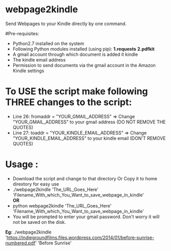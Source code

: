 # webpage2kindle
Send Webpages to your Kindle directly by one command.

#Pre-requisites:
<ul>
<li>Python2.7 installed on the system</li>
<li>Following Python modules installed (using pip): 
  <b>1.requests</b> 
  <b>2.pdfkit</b>
</li>
<li>A gmail account through which document is added it kindle</li>
<li>The kindle email address</li>
<li>Permission to send documents via the gmail account in the Amazon Kindle settings</li>
</ul>

<h1>To USE the script make following <b>THREE</b> changes to the script:</h1>
<ul>
<li>Line 26: fromaddr = "YOUR_GMAIL_ADDRESS" => Change "YOUR_GMAIL_ADDRESS" to your gmail address (DO NOT REMOVE THE QUOTES)</li>

<li>Line 27: toaddr = "YOUR_KINDLE_EMAIL_ADDRESS" => Change "YOUR_KINDLE_EMAIL_ADDRESS" to your kindle email (DON'T REMOVE QUOTES)</li>

</ul>

# Usage :
<ul>
<li>Download the script and change to that directory Or Copy it to home dirextory for easy use</li>
<li>./webpage2kindle 'The_URL_Goes_Here' 'Filename_With_which_You_Want_to_save_webpage_in_kindle'</li>
<b>OR</b>
<li> python webpage2kindle 'The_URL_Goes_Here' 'Filename_With_which_You_Want_to_save_webpage_in_kindle'</li>
<li> You will be prompted to enter your gmail password. Don't worry it will not be saved on the disk.</li>
</ul>

<b>Eg:</b>
./webpage2kindle 'https://indiegroundfilms.files.wordpress.com/2014/01/before-sunrise-numbered.pdf' 'Before Sunrise'
